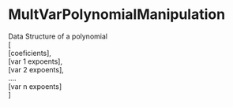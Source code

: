 # MultVarPolynomialManipulation

Data Structure of a polynomial   
[   
  [coeficients],   
  [var 1 expoents],   
  [var 2 expoents],   
  ....   
  [var n expoents]   
]   
